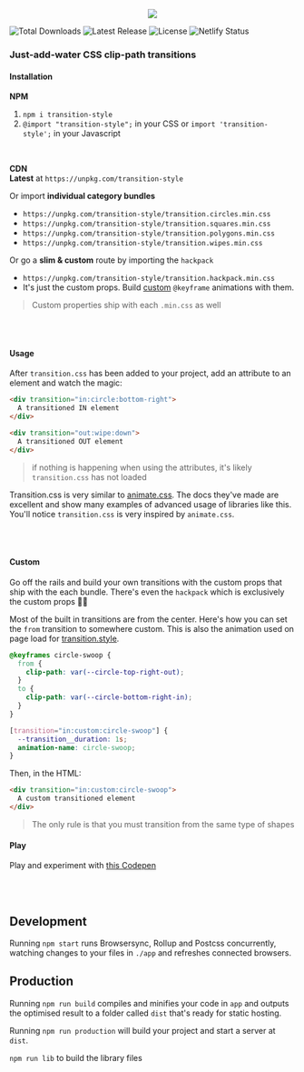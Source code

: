 <p style="text-align:center">
<a href="https://transition.style" target="_blank">
<img src="https://github.com/argyleink/transition.css/blob/main/app/logo.gif?raw=true" />
</a>
</p>

<p style="text-align='center'">
  <img src="https://img.shields.io/npm/dt/transition.css.svg" alt="Total Downloads">
  <img src="https://img.shields.io/npm/v/transition.css.svg" alt="Latest Release">
  <img src="https://img.shields.io/npm/l/transition.css.svg" alt="License">
  <img src="https://api.netlify.com/api/v1/badges/58d0ecf5-6241-4209-aa35-cf09983e0b37/deploy-status" alt="Netlify Status">
</p>

### Just-add-water CSS clip-path transitions



#### Installation
**NPM**  
1. `npm i transition-style` 
2. `@import "transition-style";` in your CSS or `import 'transition-style';` in your Javascript 

<br>

**CDN**  
**Latest** at `https://unpkg.com/transition-style`  
  
Or import **individual category bundles**
  - `https://unpkg.com/transition-style/transition.circles.min.css`
  - `https://unpkg.com/transition-style/transition.squares.min.css`
  - `https://unpkg.com/transition-style/transition.polygons.min.css`
  - `https://unpkg.com/transition-style/transition.wipes.min.css`

Or go a **slim & custom** route by importing the `hackpack`
  - `https://unpkg.com/transition-style/transition.hackpack.min.css`
  - It's just the custom props. Build [custom](#custom) `@keyframe` animations with them. 

> Custom properties ship with each `.min.css` as well
  
<br><br>

#### Usage
After `transition.css` has been added to your project, add an attribute to an element and watch the magic:  

```html
<div transition="in:circle:bottom-right">
  A transitioned IN element
</div>

<div transition="out:wipe:down">
  A transitioned OUT element
</div>
```

> if nothing is happening when using the attributes, it's likely `transition.css` has not loaded

Transition.css is very similar to [animate.css](https://animate.style). The docs they've made are excellent and show many examples of advanced usage of libraries like this. You'll notice `transition.css` is very inspired by `animate.css`.

<br><br>

#### Custom
Go off the rails and build your own transitions with the custom props that ship with the each bundle. There's even the `hackpack` which is exclusively the custom props 🤘💀

Most of the built in transitions are from the center. Here's how you can set the `from` transition to somewhere custom. This is also the animation used on page load for [transition.style](https://transition.style).

```css
@keyframes circle-swoop {
  from {
    clip-path: var(--circle-top-right-out);
  }
  to {
    clip-path: var(--circle-bottom-right-in);
  }
}

[transition="in:custom:circle-swoop"] {
  --transition__duration: 1s;
  animation-name: circle-swoop;
}
```

Then, in the HTML:

```html
<div transition="in:custom:circle-swoop">
  A custom transitioned element
</div>
```

> The only rule is that you must transition from the same type of shapes

#### Play
Play and experiment with [this Codepen](https://codepen.io/argyleink/pen/RwrzGJb)

<br><br>

## Development
Running `npm start` runs Browsersync, Rollup and Postcss concurrently, watching changes to your files in `./app` and refreshes connected browsers.

## Production
Running `npm run build` compiles and minifies your code in `app` and outputs the optimised result to a folder called `dist` that's ready for static hosting.

Running `npm run production` will build your project and start a server at `dist`.

`npm run lib` to build the library files
